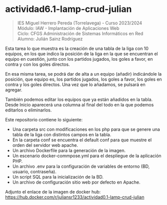 # actividad6.1-lamp-crud-julian

>IES Miguel Herrero Pereda (Torrelavega) - Curso 2023/2024  
>Módulo: IAW - Implantación de Aplicaciones Web  
>Ciclo: CFGS Administración de Sistemas Informáticos en Red  
>Alumno: Julián Sainz Rodríguez

Esta tarea lo que muestra es la creación de una tabla de la liga con 10 equipos, en los que indico la posición de la liga en la que se encuentran el equipo en cuestión, junto con los partidos jugados, los goles a favor, en contra y con los goles directos.

En esa misma tarea, se podrá dar de alta a un equipo (añadir) indicándole la posición, que equipo es, los partidos jugados, los goles a favor, los goles en contra y los goles directos. Una vez que lo añadamos, se pulsará en agregar.

También podemos editar los equipos que ya están añadidos en la tabla. Desde Inicio aparecerá una columna al final del todo en la que podemos editarlos o eliminarlos.

Este repositorio contiene lo siguiente: 
* Una carpeta src con modificaciones en los php para que se genere una tabla de la liga con distintos campos en la tabla.
* En la carpeta conf se encuentra el default conf para que muestre el orden del servidor web apache.
* Un archivo Dockerfile para la generación de la imagen.
* Un escenario docker-commpose.yml para el despliegue de la aplicación PHP.
* Un archivo .env para la configuración de variables de entorno (BD, usuario, contraseña).
* Un script SQL para la inicialización de la BD.
* Un archivo de configuración sitio web por defecto en Apache.

Adjunto el enlace de la imagen de docker hub:
https://hub.docker.com/r/juliansr1233/actividad0.1-lamp-crud-julian

